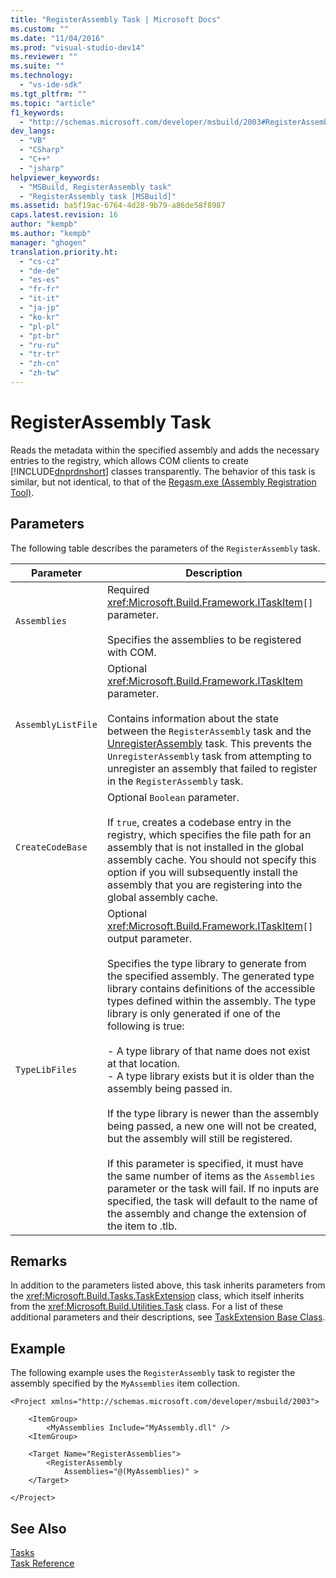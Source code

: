 ```yaml
---
title: "RegisterAssembly Task | Microsoft Docs"
ms.custom: ""
ms.date: "11/04/2016"
ms.prod: "visual-studio-dev14"
ms.reviewer: ""
ms.suite: ""
ms.technology: 
  - "vs-ide-sdk"
ms.tgt_pltfrm: ""
ms.topic: "article"
f1_keywords: 
  - "http://schemas.microsoft.com/developer/msbuild/2003#RegisterAssembly"
dev_langs: 
  - "VB"
  - "CSharp"
  - "C++"
  - "jsharp"
helpviewer_keywords: 
  - "MSBuild, RegisterAssembly task"
  - "RegisterAssembly task [MSBuild]"
ms.assetid: ba5f19ac-6764-4d28-9b79-a86de58f8987
caps.latest.revision: 16
author: "kempb"
ms.author: "kempb"
manager: "ghogen"
translation.priority.ht: 
  - "cs-cz"
  - "de-de"
  - "es-es"
  - "fr-fr"
  - "it-it"
  - "ja-jp"
  - "ko-kr"
  - "pl-pl"
  - "pt-br"
  - "ru-ru"
  - "tr-tr"
  - "zh-cn"
  - "zh-tw"
---
```

# RegisterAssembly Task
Reads the metadata within the specified assembly and adds the necessary entries to the registry, which allows COM clients to create [!INCLUDE[dnprdnshort](../code-quality/includes/dnprdnshort_md.md)] classes transparently. The behavior of this task is similar, but not identical, to that of the [Regasm.exe (Assembly Registration Tool)](../Topic/Regasm.exe%20\(Assembly%20Registration%20Tool\).md).  
  
## Parameters  
 The following table describes the parameters of the `RegisterAssembly` task.  
  
|Parameter|Description|  
|---------------|-----------------|  
|`Assemblies`|Required <xref:Microsoft.Build.Framework.ITaskItem>`[]` parameter.<br /><br /> Specifies the assemblies to be registered with COM.|  
|`AssemblyListFile`|Optional <xref:Microsoft.Build.Framework.ITaskItem> parameter.<br /><br /> Contains information about the state between the `RegisterAssembly` task and the [UnregisterAssembly](../msbuild/unregisterassembly-task.md) task. This prevents the `UnregisterAssembly` task from attempting to unregister an assembly that failed to register in the `RegisterAssembly` task.|  
|`CreateCodeBase`|Optional `Boolean` parameter.<br /><br /> If `true`, creates a codebase entry in the registry, which specifies the file path for an assembly that is not installed in the global assembly cache. You should not specify this option if you will subsequently install the assembly that you are registering into the global assembly cache.|  
|`TypeLibFiles`|Optional <xref:Microsoft.Build.Framework.ITaskItem>`[]` output parameter.<br /><br /> Specifies the type library to generate from the specified assembly. The generated type library contains definitions of the accessible types defined within the assembly. The type library is only generated if one of the following is true:<br /><br /> -   A type library of that name does not exist at that location.<br />-   A type library exists but it is older than the assembly being passed in.<br /><br /> If the type library is newer than the assembly being passed, a new one will not be created, but the assembly will still be registered.<br /><br /> If this parameter is specified, it must have the same number of items as the `Assemblies` parameter or the task will fail. If no inputs are specified, the task will default to the name of the assembly and change the extension of the item to .tlb.|  
  
## Remarks  
 In addition to the parameters listed above, this task inherits parameters from the <xref:Microsoft.Build.Tasks.TaskExtension> class, which itself inherits from the <xref:Microsoft.Build.Utilities.Task> class. For a list of these additional parameters and their descriptions, see [TaskExtension Base Class](../msbuild/taskextension-base-class.md).  
  
## Example  
 The following example uses the `RegisterAssembly` task to register the assembly specified by the `MyAssemblies` item collection.  
  
```  
<Project xmlns="http://schemas.microsoft.com/developer/msbuild/2003">  
  
    <ItemGroup>  
        <MyAssemblies Include="MyAssembly.dll" />  
    <ItemGroup>  
  
    <Target Name="RegisterAssemblies">  
        <RegisterAssembly  
            Assemblies="@(MyAssemblies)" >  
    </Target>  
  
</Project>  
```  
  
## See Also  
 [Tasks](../msbuild/msbuild-tasks.md)   
 [Task Reference](../msbuild/msbuild-task-reference.md)